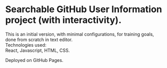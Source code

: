# Searchable GitHub User Information project (with interactivity).
This is an initial version, with minimal configurations, for training goals, done from scratch in text editor.  
Technologies used:  
React, Javascript, HTML, CSS.

Deployed on GitHub Pages.
